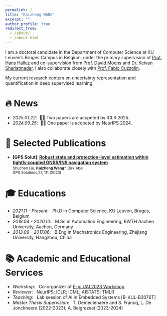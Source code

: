 ```yaml
---
permalink: /
title: "Kaizheng WANG"
excerpt: ""
author_profile: true
redirect_from: 
  - /about/
  - /about.html
---
```


<!-- {% if site.google_scholar_stats_use_cdn %}
{% assign gsDataBaseUrl = "https://cdn.jsdelivr.net/gh/" | append: site.repository | append: "@" %}
{% else %}
{% assign gsDataBaseUrl = "https://raw.githubusercontent.com/" | append: site.repository | append: "/" %}
{% endif %}
{% assign url = gsDataBaseUrl | append: "google-scholar-stats/gs_data_shieldsio.json" %} -->

<!-- <span class='anchor' id='about-me'></span> -->

I am a doctoral candidate in the Department of Computer Science at KU Leuven’s Bruges Campus in Belgium, under the primary supervision of [Prof. Hans Hallez](https://www.kuleuven.be/wieiswie/en/person/00080562) and co-supervision from [Prof. David Moens](https://www.kuleuven.be/wieiswie/en/person/00012025) and [Dr. Keivan Shariatmadar](https://www.linkedin.com/in/keivan-shariatmadar/?originalSubdomain=be). I also collaborate closely with [Prof. Fabio Cuzzolin](https://www.brookes.ac.uk/profiles/staff/fabio-cuzzolin).

My current research centers on uncertainty representation and quantification in deep supervised learning.  


# 🔥 News
- *2025.01.22*: &nbsp;🎉🎉 Two papers are accpeted by ICLR 2025.
- *2024.09.25*: &nbsp;🎉🎉 One paper is accpeted by NeurIPS 2024.

# 📝 Selected Publications
- **\[GPS Solut\]**: [**Robust state and protection-level estimation within tightly coupled GNSS/INS navigation system**](https://doi.org/10.1007/s10291-023-01447-z)<br>
  <small>
   Shuchen Liu, **Kaizheng Wang***\, Dirk Abel.<br>
  GPS Solutions,27, 111 (2023)<br>
  </small>



# 🎓 Educations
- *2021.11 - Present*: &nbsp; Ph.D in Computer Science, KU Leuven, Bruges, Belgium
- *2018.04 - 2020.10*: &nbsp; M.Sc in Automation Engineering, RWTH Aachen University, Aachen, Germany
- *2013.09 - 2017.06*: &nbsp; B.Eng in Mechatronics Engineering, Zhejiang University, Hangzhou, China

# 📚 Academic and Educational Services
- *Workshop*: &nbsp; Co-organizer of [E-pi UAI 2023 Workshop](https://sites.google.com/view/epi-workshop-uai-2023/home?authuser=0)
- *Reviewer*: &nbsp; NeurIPS; ICLR; ICML; AISTATS; TMLR
- *Teaching*: &nbsp; Lab session of AI in Embedded Systems \[B-KUL-B3076T\]
- *Master Thesis Supervision*: &nbsp; T. Demeulenaere and S. Francq, L. De Jonckheere (2022-2023); A. Beigrezaei (2023-2024)

 